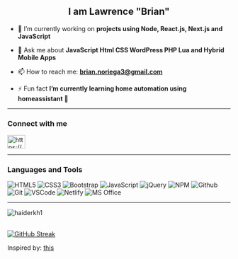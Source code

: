 <h2 align="center">I am Lawrence "Brian"</h2>


- 🔭 I’m currently working on **projects using Node, React.js, Next.js and JavaScript**

- 💬 Ask me about **JavaScript Html CSS WordPress PHP Lua and Hybrid Mobile Apps**

- 📫 How to reach me: **brian.noriega3@gmail.com**

- ⚡ Fun fact **I’m currently learning home automation using homeassistant 🤣**

---

<h3 align="left">Connect with me</h3>
<p align="left">
<a href="https://www.linkedin.com/in/noriega3/" target="_blank"><img align="center" src="https://raw.githubusercontent.com/rahuldkjain/github-profile-readme-generator/master/src/images/icons/Social/linked-in-alt.svg" alt="https://www.linkedin.com/in/haider-khan-1ab81a193/" height="30" width="40" /></a>
</p>

---

<h3 align="left">Languages and Tools</h3>

![HTML5](https://img.shields.io/badge/HTML5-E34F26?style=for-the-badge&logo=html5&logoColor=white)
![CSS3](https://img.shields.io/badge/CSS3-1572B6?style=for-the-badge&logo=css3&logoColor=white)
![Bootstrap](https://img.shields.io/badge/Bootstrap-563D7C?style=for-the-badge&logo=bootstrap&logoColor=white)
![JavaScript](https://img.shields.io/badge/JavaScript-F7DF1E?style=for-the-badge&logo=javascript&logoColor=black)
![jQuery](https://img.shields.io/badge/jQuery-0769AD?style=for-the-badge&logo=jquery&logoColor=white)
![NPM](https://img.shields.io/badge/-npm-CB3837?style=for-the-badge&logo=npm&logoColor=white)
![Github](https://img.shields.io/badge/GitHub-100000?style=for-the-badge&logo=github&logoColor=white)
![Git](https://img.shields.io/badge/-Git-F05032?style=for-the-badge&logo=git&logoColor=white)
![VSCode](https://img.shields.io/badge/-Visual%20Studio%20Code-0078d7?style=for-the-badge&logo=visualstudiocode&logoColor=white)
![Netlify](https://img.shields.io/badge/Netlify-00C7B7?style=for-the-badge&logo=netlify&logoColor=white)
![MS Office](https://img.shields.io/badge/Microsoft_Office-D83B01?style=for-the-badge&logo=microsoft-office&logoColor=white)
  
  ---

<p><img align="left" src="https://github-readme-stats.vercel.app/api/top-langs?username=noriega3&&show_icons=true&title_color=ffffff&icon_color=bb2acf&text_color=daf7dc&bg_color=151515" alt="haiderkh1" /></p>

<br/>
<br/>

[![GitHub Streak](http://github-readme-streak-stats.herokuapp.com?user=noriega3&theme=vision-friendly-dark)](https://git.io/streak-stats)

Inspired by: [this](https://github.com/haiderkh1/haiderkh1)
